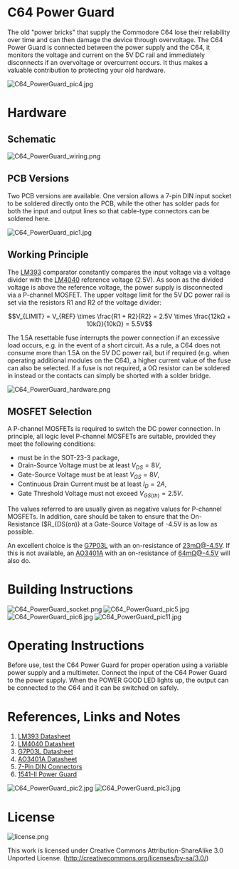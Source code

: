 # C64 Power Guard
The old "power bricks" that supply the Commodore C64 lose their reliability over time and can then damage the device through overvoltage. The C64 Power Guard is connected between the power supply and the C64, it monitors the voltage and current on the 5V DC rail and immediately disconnects if an overvoltage or overcurrent occurs. It thus makes a valuable contribution to protecting your old hardware.

![C64_PowerGuard_pic4.jpg](https://raw.githubusercontent.com/wagiminator/C64-Collection/master/C64_PowerGuard/documentation/C64_PowerGuard_pic4.jpg)

# Hardware
## Schematic
![C64_PowerGuard_wiring.png](https://raw.githubusercontent.com/wagiminator/C64-Collection/master/C64_PowerGuard/documentation/C64_PowerGuard_wiring.png)

## PCB Versions
Two PCB versions are available. One version allows a 7-pin DIN input socket to be soldered directly onto the PCB, while the other has solder pads for both the input and output lines so that cable-type connectors can be soldered here.

![C64_PowerGuard_pic1.jpg](https://raw.githubusercontent.com/wagiminator/C64-Collection/master/C64_PowerGuard/documentation/C64_PowerGuard_pic1.jpg)

## Working Principle
The [LM393](https://www.onsemi.com/pdf/datasheet/lm393-d.pdf) comparator constantly compares the input voltage via a voltage divider with the [LM4040](https://datasheet.lcsc.com/lcsc/1912111437_Diodes-Incorporated-LM4040B25FTA_C460725.pdf) reference voltage (2.5V). As soon as the divided voltage is above the reference voltage, the power supply is disconnected via a P-channel MOSFET. The upper voltage limit for the 5V DC power rail is set via the resistors R1 and R2 of the voltage divider:

$$V_{LIMIT} = V_{REF} \times \frac{R1 + R2}{R2} = 2.5V \times \frac{12kΩ + 10kΩ}{10kΩ} = 5.5V$$

The 1.5A resettable fuse interrupts the power connection if an excessive load occurs, e.g. in the event of a short circuit. As a rule, a C64 does not consume more than 1.5A on the 5V DC power rail, but if required (e.g. when operating additional modules on the C64), a higher current value of the fuse can also be selected. If a fuse is not required, a 0Ω resistor can be soldered in instead or the contacts can simply be shorted with a solder bridge.

![C64_PowerGuard_hardware.png](https://raw.githubusercontent.com/wagiminator/C64-Collection/master/C64_PowerGuard/documentation/C64_PowerGuard_hardware.png)

## MOSFET Selection
A P-channel MOSFETs is required to switch the DC power connection. In principle, all logic level P-channel MOSFETs are suitable, provided they meet the following conditions:
- must be in the SOT-23-3 package,
- Drain-Source Voltage must be at least $V_{DS} = 8V$,
- Gate-Source Voltage must be at least $V_{GS} = 8V$,
- Continuous Drain Current must be at least $I_D = 2A$,
- Gate Threshold Voltage must not exceed $V_{GS(th)} = 2.5V$.

The values referred to are usually given as negative values for P-channel MOSFETs. In addition, care should be taken to ensure that the On-Resistance ($R_{DS(on)} at a Gate-Source Voltage of -4.5V is as low as possible.

An excellent choice is the [G7P03L](https://datasheet.lcsc.com/lcsc/2009211935_GOFORD-G7P03L_C840062.pdf) with an on-resistance of 23mΩ@-4.5V. If this is not available, an [AO3401A](https://datasheet.lcsc.com/lcsc/2007171935_HUASHUO-AO3401A_C700954.pdf) with an on-resistance of 64mΩ@-4.5V will also do.

# Building Instructions
![C64_PowerGuard_socket.png](https://raw.githubusercontent.com/wagiminator/C64-Collection/master/C64_PowerGuard/documentation/C64_PowerGuard_socket.png)
![C64_PowerGuard_pic5.jpg](https://raw.githubusercontent.com/wagiminator/C64-Collection/master/C64_PowerGuard/documentation/C64_PowerGuard_pic5.jpg)
![C64_PowerGuard_pic6.jpg](https://raw.githubusercontent.com/wagiminator/C64-Collection/master/C64_PowerGuard/documentation/C64_PowerGuard_pic6.jpg)
![C64_PowerGuard_pic11.jpg](https://raw.githubusercontent.com/wagiminator/C64-Collection/master/C64_PowerGuard/documentation/C64_PowerGuard_pic11.jpg)

# Operating Instructions
Before use, test the C64 Power Guard for proper operation using a variable power supply and a multimeter. Connect the input of the C64 Power Guard to the power supply. When the POWER GOOD LED lights up, the output can be connected to the C64 and it can be switched on safely.

# References, Links and Notes
1. [LM393 Datasheet](https://www.onsemi.com/pdf/datasheet/lm393-d.pdf)
2. [LM4040 Datasheet](https://datasheet.lcsc.com/lcsc/1912111437_Diodes-Incorporated-LM4040B25FTA_C460725.pdf)
3. [G7P03L Datasheet](https://datasheet.lcsc.com/lcsc/2009211935_GOFORD-G7P03L_C840062.pdf)
4. [AO3401A Datasheet](https://datasheet.lcsc.com/lcsc/2007171935_HUASHUO-AO3401A_C700954.pdf)
5. [7-Pin DIN Connectors](https://aliexpress.com/wholesale?SearchText=7+pin+din+connector)
6. [1541-II Power Guard](https://github.com/wagiminator/C64-Collection/tree/master/C64_1541II_PowerGuard)

![C64_PowerGuard_pic2.jpg](https://raw.githubusercontent.com/wagiminator/C64-Collection/master/C64_PowerGuard/documentation/C64_PowerGuard_pic2.jpg)
![C64_PowerGuard_pic3.jpg](https://raw.githubusercontent.com/wagiminator/C64-Collection/master/C64_PowerGuard/documentation/C64_PowerGuard_pic3.jpg)

# License
![license.png](https://i.creativecommons.org/l/by-sa/3.0/88x31.png)

This work is licensed under Creative Commons Attribution-ShareAlike 3.0 Unported License. 
(http://creativecommons.org/licenses/by-sa/3.0/)
